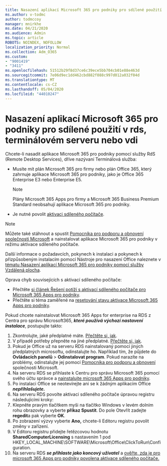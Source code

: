 ```yaml
---
title: Nasazení aplikací Microsoft 365 pro podniky pro sdílené použití v rds, terminálovém serveru nebo vdi
ms.author: v-todmc
author: todmccoy
manager: mnirkhe
ms.date: 04/21/2020
ms.audience: Admin
ms.topic: article
ROBOTS: NOINDEX, NOFOLLOW
localization_priority: Normal
ms.collection: Adm_O365
ms.custom:
- "9001419"
- "3411"
ms.openlocfilehash: 51512b29f8d37ce6c39ece5bb704cb01e88e463d
ms.sourcegitcommit: 7e06d9ec1dd462cbd882f088c997d012a032f04d
ms.translationtype: MT
ms.contentlocale: cs-CZ
ms.lasthandoff: 05/04/2020
ms.locfileid: "44010247"
---
```

# <a name="deploying-microsoft-365-apps-for-enterprise-for-shared-use-on-rds-terminal-server-or-vdi"></a>Nasazení aplikací Microsoft 365 pro podniky pro sdílené použití v rds, terminálovém serveru nebo vdi

Chcete-li nasadit aplikace Microsoft 365 pro podniky pomocí služby RdS (Remote Desktop Services), dříve nazývaní Terminálová služba:
- Musíte mít plán Microsoft 365 pro firmy nebo plán Office 365, který zahrnuje aplikace Microsoft 365 pro podniky, jako je Office 365 Enterprise E3 nebo Enterprise E5.
   > [!NOTE] 
   > Plány Microsoft 365 Apps pro firmy a Microsoft 365 Business Premium Standard neobsahují aplikace Microsoft 365 pro podniky.
- Je nutné povolit [aktivaci sdíleného počítače](https://docs.microsoft.com/DeployOffice/overview-shared-computer-activation).

> [!NOTE]
> Můžete také stáhnout a spustit [Pomocníka pro podporu a obnovení společnosti Microsoft](https://aka.ms/SaRA_OfficeSCA_M365Portal) a nainstalovat aplikace Microsoft 365 pro podniky v režimu aktivace sdíleného počítače.

Další informace o požadavcích, pokynech k instalaci a pokynech k přizpůsobeným instalacím pomocí Nástroje pro nasazení Office naleznete v [tématu Nasazení aplikací Microsoft 365 pro podniky pomocí služby Vzdálená plocha](https://docs.microsoft.com/DeployOffice/deploy-microsoft-365-apps-remote-desktop-services).

Oprava chyb souvisejících s aktivací sdíleného počítače:
- Přečtěte [si článek Řešení potíží s aktivací sdíleného počítače pro Microsoft 365 Apps pro podniky](https://docs.microsoft.com/DeployOffice/troubleshoot-shared-computer-activation).
- Přečtěte si téma zaměřené na [resetování stavu aktivace Microsoft 365 Apps pro podniky](https://go.microsoft.com/fwlink/?linkid=2109218).

Pokud chcete nainstalovat Microsoft 365 Apps for enterprise na RDS z Centra pro správu Microsoft365, ***které používá výchozí nastavení instalace***, postupujte takto:

1.    Zkontrolujte, jaké předplatné máte. [Přečtěte si, jak](https://docs.microsoft.com/office365/admin/admin-overview/what-subscription-do-i-have).
2.    V případě potřeby přepněte na jiné předplatné. [Přečtěte si, jak](https://docs.microsoft.com/office365/admin/subscriptions-and-billing/switch-to-a-different-plan).
3.    Pokud je Office už na serveru RDS nainstalovaný pomocí jiných předplatných microsoftu, odinstalujte ho. Například tím, že půjdete do **Ovládacích panelů** > **Odinstalovat program**. Pokud narazíte na problémy, odinstalujte jej pomocí [Pomocníka pro podporu a obnovení](https://aka.ms/SARA-OfficeUninstall-Alchemy) společnosti Microsoft.
4.    Na serveru RDS se přihlaste k Centru pro správu Microsoft 365 pomocí svého účtu správce a [nainstalujte microsoft 365 Apps pro podniky](https://portal.office.com/OLS/MySoftware.aspx).
5.    Po instalaci Office se neotevírejte ani se k žádným aplikacím Office ***nepřihlašujete.***
6.    Na serveru RDS povolte aktivaci sdíleného počítače úpravou registru následujícími kroky:
   1. Klepněte pravým tlačítkem myši na tlačítko Windows v levém dolním rohu obrazovky a vyberte **příkaz Spustit**. Do pole Otevřít zadejte **regedit**a pak vyberte **OK**.
   2. Po zobrazení výzvy vyberte **Ano,** chcete-li Editoru registru povolit změny v zařízení.
   3. V Editoru registru přidejte řetězcovou hodnotu **SharedComputerLicensing** s nastavením 1 pod HKEY_LOCAL_MACHINE\SOFTWARE\Microsoft\Office\ClickToRun\Configuration.
   4. Na serveru RDS ***se přihlaste jako koncový uživatel*** a [ověřte, zda je pro microsoft 365 Apps pro podniky povolena aktivace sdíleného počítače.](https://docs.microsoft.com/DeployOffice/troubleshoot-shared-computer-activation#verify-that-activation-for-microsoft-365-apps-succeeded)

